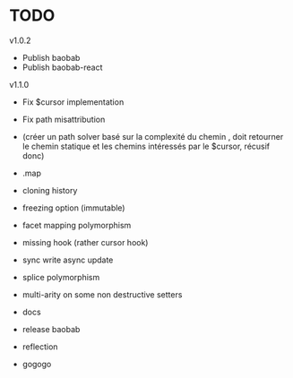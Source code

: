 TODO
====

v1.0.2

* Publish baobab
* Publish baobab-react

v1.1.0

* Fix $cursor implementation
* Fix path misattribution
* (créer un path solver basé sur la complexité du chemin , doit retourner le chemin statique et les chemins intéressés par le $cursor, récusif donc)
* .map
* cloning history
* freezing option (immutable)
* facet mapping polymorphism
* missing hook (rather cursor hook)
* sync write async update
* splice polymorphism
* multi-arity on some non destructive setters

* docs
* release baobab
* reflection
* gogogo
